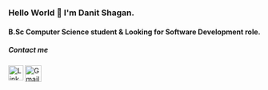 ### Hello World 👋 I'm Danit Shagan.
#### B.Sc Computer Science student & Looking for Software Development role.


##### Contact me

[<img align="left" alt="LinkedIn | LinkedIn" height="30px" src="https://www.flaticon.com/svg/static/icons/svg/1383/1383262.svg"/>][linkedin] 
[<img align="left" alt="Gmail | Gmail" height="33px" src="https://www.flaticon.com/svg/static/icons/svg/281/281786.svg"/>][gmail]

[linkedin]: https://www.linkedin.com/in/danit-shagan/
[gmail]: mailto:danishagan@gmail.com
